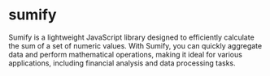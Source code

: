 # sumify

Sumify is a lightweight JavaScript library designed to efficiently calculate the sum of a set of numeric values. With Sumify, you can quickly aggregate data and perform mathematical operations, making it ideal for various applications, including financial analysis and data processing tasks.